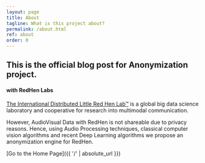 ```yaml
---
layout: page
title: About
tagline: What is this project about?
permalink: /about.html
ref: about
order: 0
---
```


## This is the official blog post for Anonymization project. 

#### with RedHen Labs

[The International Distributed Little Red Hen Lab™](https://www.redhenlab.org/) is a global big data science laboratory and cooperative for research into multimodal communication. 

However, AudioVisual Data with RedHen is not shareable due to privacy reasons. Hence, using Audio Processing techniques, classical computer vision algorithms and recent Deep Learning algorithms we propose an anonymization engine for RedHen. 



[Go to the Home Page]({{ '/' | absolute_url }})
